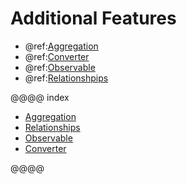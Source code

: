 # Additional Features

* @ref:[Aggregation](aggregation.md)
* @ref:[Converter](converter.md)
* @ref:[Observable](observable.md)
* @ref:[Relationshpips](relationships.md)


@@@@ index

- [Aggregation](aggregation.md)
- [Relationships](relationships.md)
- [Observable](observable.md)
- [Converter](converter.md)

@@@@

